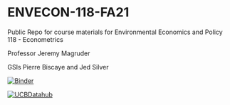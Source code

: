 # ENVECON-118-FA21
Public Repo for course materials for Environmental Economics and Policy 118 - Econometrics 

Professor Jeremy Magruder

GSIs Pierre Biscaye and Jed Silver

[![Binder](https://mybinder.org/badge_logo.svg)](https://mybinder.org/v2/gh/ds-modules/ENVECON-118-FA21/HEAD)

[![UCBDatahub](https://img.shields.io/badge/Launch-UCB%20Datahub-blue.svg)](https://r.datahub.berkeley.edu/hub/user-redirect/git-pull?repo=https%3A%2F%2Fgithub.com%2Fds-modules%2FENVECON-118-FA21
) 

